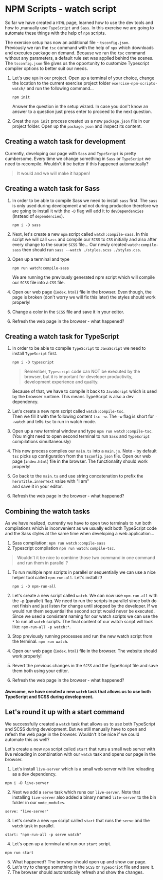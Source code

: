# NPM Scripts - watch script

So far we have created a `HTML` page, learned how to use the dev tools 
and how to ,manually use `TypeScript` and `Sass`. In this exercise we are going to 
automate these things with the help of `npm` scripts.

The exercise setup has now an additional file - `tsconfig.json`.  
Previously we ran the `tsc` command with the help of `npx` which downloads and executes package on demand. 
Because we ran the `tsc` command without any parameters, a default rule set was applied behind the scenes. 
The `tsconfig.json` file gives us the opportunity to customize Typescript compiler options to better suit our needs.

1. Let's use `npm` in our project. Open up a terminal of your choice, change the location 
   to the current exercise project folder `exercise-npm-scripts-watch/` and run the following command...

   ```
   npm init
   ```

   Answer the question in the setup wizard. In case you don't know an answer to a question 
   just press enter to proceed to the next question.

2. Great the `npm init` process created us a new `package.json` file in our project folder. 
   Open up the `package.json` and inspect its content.


## Creating a watch task for development

Currently, developing our page with `Sass` and `TypeScript` is pretty cumbersome. 
Every time we change something in `Sass` or `TypeScript` we need to recompile. 
Wouldn't it be better if this happened automatically? 

> It would and we will make it happen!

## Creating a watch task for Sass

1. In order to be able to compile Sass we need to install `sass` first. 
   The `sass` is only used during development and not during production therefore 
   we are going to install it with the `-D` flag will add it to `devDependencies` (instead of `dependencies`).

   ```
   npm i -D sass
   ```

2. Next, let's create a new `npm` script called `watch:compile-sass`. 
   In this script we will call `sass` and compile our `SCSS` to `CSS` initially 
   and also after every change to the source `SCSS` file...
   Our newly created `watch:compile-sass` then should run `sass --watch ./styles.scss ./styles.css`.

3. Open up a terminal and type

   ```
   npm run watch:compile-sass
   ```

   We are running the previously generated npm script which will compile our `SCSS` file into a `CSS` file. 

4. Open our web page (`index.html`) file in the browser. Even though, the page is broken (don't worry we will fix this later) the styles should work properly!

5. Change a color in the `SCSS` file and save it in your editor. 

6. Refresh the web page in the browser - what happened?

## Creating a watch task for TypeScript

1. In order to be able to compile `TypeScript` to `JavaScript` we need to install `TypeScript` first.

   ```
   npm i -D typescript
   ```

    > Remember, `Typescript` code can NOT be executed by the browser, but it is important for developer productivity, development experience and quality.
                
    Because of that, we have to compile it back to `JavaScript` which is used by the browser runtime. 
    This means TypeScript is also a dev dependency.

2. Let's create a new npm script called `watch:compile-tsc`.  
   Then we fill it with the following content `tsc -w`. 
   The `-w` flag is short for `--watch` and tells `tsc` to run in watch mode.

3. Open up a new terminal window and type `npm run watch:compile-tsc`. 
   (You might need to open second terminal to run `Sass` and `TypeScript` compilations simultaneously)

4. This new process compiles our `main.ts` into a `main.js`. Note - by default `tsc` picks up configuration from the `tsconfig.json` file. 
   Open our web page (`index.html`) file in the browser. The functionality should work properly!

5. Go back to the `main.ts` and use string concatenation to prefix the `heroTitle.innerText` value with "I am"  
   and save it in your editor. 

6. Refresh the web page in the browser - what happened?

## Combining the watch tasks

As we have realized, currently we have to open two terminals to run both compilations 
which is inconvenient as we usually edit both TypeScript code and the Sass styles at the same time
when developing a web application...
 
1. Sass compilation: `npm run watch:compile-sass` 
2. Typescript compilation `npm run watch:compile-tsc`.  
  
> Wouldn't it be nice to combine those two command in one command and run them in parallel ?

1. To run multiple npm scripts in parallel or sequentially we can use a nice helper tool called `npm-run-all`. 
   Let's install it!

   ```
   npm i -D npm-run-all
   ```

2. Let's create a new script called `watch`. We can now use `npm-run-all` with the `-p` (parallel) flag. 
   We need to run the scripts in parallel since both do not finish and just listen for change until stopped by the developer. 
   If we would run them sequential the second script would never be executed. 
   Since we used a consistent naming for our watch scripts we can use the `*` to run all `watch` scripts. 
   The final content of our watch script will look like: `npm-run-all -p watch:*`.

3. Stop previously running processes and run the new watch script from the terminal. `npm run watch`.

4. Open our web page (`index.html`) file in the browser. The website should work properly!

5. Revert the previous changes in the `SCSS` and the TypeScript file and save them both using your editor. 

6. Refresh the web page in the browser - what happened?

#### Awesome, we have created a new `watch` task that allows us to use both TypeScript and SCSS during development.

## Let's round it up with a start command
We successfully created a `watch` task that allows us to use both TypeScript and SCSS during development.
But we still manually have to open and refesh the web page in the browser. Wouldn't it be nice if we could automate this as well?

Let's create a new `npm` script called `start` that runs a small web server with live reloading in combination with  our `watch` task and opens our page in the browser.

1. Let's install `live-server` which is a small web server with live reloading as a dev dependency.

```
npm i -D live-server
```
   
2. Next we add a `serve` task which runs our `live-server`. Note that installing `live-server` also added a binary named `lite-server` to the bin folder in our `node_modules`. 

```
serve: "live-server"
```
   
3. Let's create a new `npm` script called `start` that runs the `serve` and the `watch` task in parallel.

```
start: "npm-run-all -p serve watch"
```

4. Let's open up a terminal and run our `start` script.

```
npm run start
```

5. What happened? The browser should open up and show our page. 
6. Let's try to change something in the `SCSS` or `TypeScript` file and save it. 
7. The browser should automatically refresh and show the changes.

